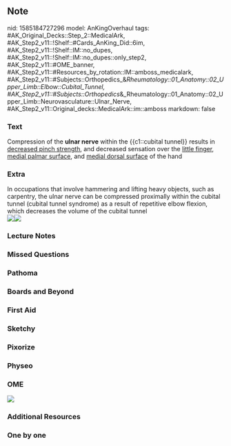 ## Note
nid: 1585184727296
model: AnKingOverhaul
tags: #AK_Original_Decks::Step_2::MedicalArk, #AK_Step2_v11::!Shelf::#Cards_AnKing_Did::6im, #AK_Step2_v11::!Shelf::IM::no_dupes, #AK_Step2_v11::!Shelf::IM::no_dupes::only_step2, #AK_Step2_v11::#OME_banner, #AK_Step2_v11::#Resources_by_rotation::IM::amboss_medicalark, #AK_Step2_v11::#Subjects::Orthopedics_&_Rheumatology::01_Anatomy::02_Upper_Limb::Elbow::Cubital_Tunnel, #AK_Step2_v11::#Subjects::Orthopedics_&_Rheumatology::01_Anatomy::02_Upper_Limb::Neurovasculature::Ulnar_Nerve, #AK_Step2_v11::Original_decks::MedicalArk::im::amboss
markdown: false

### Text
Compression of the <b>ulnar nerve</b> within the {{c1::cubital
tunnel}} results in <u>decreased pinch strength</u>, and decreased
sensation over the <u>little finger</u>, <u>medial palmar
surface</u>, and <u>medial dorsal surface</u> of the hand

### Extra
<div>
  In occupations that involve hammering and lifting heavy objects,
  such as carpentry, the ulnar nerve can be compressed proximally
  within the cubital tunnel (cubital tunnel syndrome) as a result
  of repetitive elbow flexion, which decreases the volume of the
  cubital tunnel
</div><img src="cubital-tunnel-syndrome.png"><img src=
"paste-30996778975233.jpg">

### Lecture Notes


### Missed Questions


### Pathoma


### Boards and Beyond


### First Aid


### Sketchy


### Pixorize


### Physeo


### OME
<div class="ome-widget">
  <a href="https://onlinemeded.org?ref=anki"><img src=
  "_OME_AnkiFlashcards_General_7.png"></a>
</div>

### Additional Resources


### One by one

